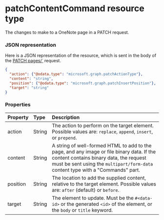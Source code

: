 # patchContentCommand resource type

The changes to make to a OneNote page in a PATCH request.

### JSON representation

Here is a JSON representation of the resource, which is sent in the body of the [PATCH pages/<id>`](../api/page_update.md) request. 

<!-- {
  "blockType": "resource",
  "optionalProperties": [

  ],
  "@odata.type": "microsoft.graph.patchcontentcommand"
}-->

```json
{
  "action": {"@odata.type": "microsoft.graph.patchActionType"},
  "content": "string",
  "position": {"@odata.type": "microsoft.graph.patchInsertPosition"},
  "target": "string"
}

```

### Properties
| Property	   | Type	|Description|
|:---------------|:--------|:----------|
|action|String|The action to perform on the target element. Possible values are: `replace`, `append`, `insert`, or `prepend`.|
|content|String|A string of well-formed HTML to add to the page, and any image or file binary data. If the content contains binary data, the request must be sent using the `multipart/form-data` content type with a "Commands" part. |
|position|String|The location to add the supplied content, relative to the target element. Possible values are: `after` (default) or `before`.|
|target|String|The element to update. Must be the `#<data-id>` or the generated `<id>` of the element, or the `body` or `title` keyword.|

<!-- uuid: 8fcb5dbc-d5aa-4681-8e31-b001d5168d79
2015-10-25 14:57:30 UTC -->
<!-- {
  "type": "#page.annotation",
  "description": "patchContentCommand resource",
  "keywords": "",
  "section": "documentation",
  "tocPath": ""
}-->